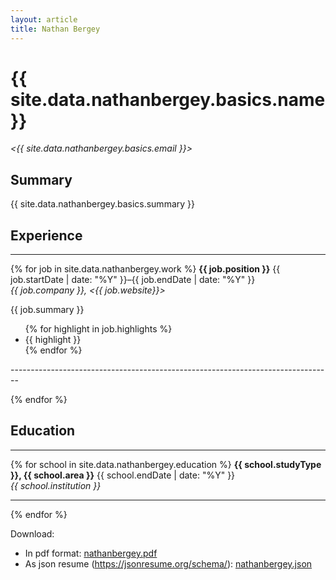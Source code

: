```yaml
---
layout: article
title: Nathan Bergey
---
```


# {{ site.data.nathanbergey.basics.name }}

_<{{ site.data.nathanbergey.basics.email }}>_

## Summary

{{ site.data.nathanbergey.basics.summary }}

## Experience

--------------------------------------------------------------------------------

{% for job in site.data.nathanbergey.work %}
  **{{ job.position }}** {{ job.startDate | date: "%Y" }}&ndash;{{ job.endDate | date: "%Y" }}
  <br>_{{ job.company }}, <{{ job.website}}>_

  {{ job.summary }}

  <ul>
  {% for highlight in job.highlights %}
    <li>{{ highlight }}</li>
  {% endfor %}
  </ul>
--------------------------------------------------------------------------------

{% endfor %}


## Education

--------------------------------------------------------------------------------

{% for school in site.data.nathanbergey.education %}
  **{{ school.studyType }}, {{ school.area }}**  {{ school.endDate | date: "%Y" }}
  <br>_{{ school.institution }}_

--------------------------------------------------------------------------------

{% endfor %}



Download:

 - In pdf format: [nathanbergey.pdf](nathanbergey.pdf)
 - As json resume (<https://jsonresume.org/schema/>): [nathanbergey.json](nathanbergey.json)
